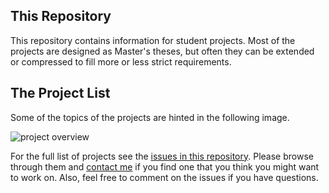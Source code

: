## This Repository

This repository contains information for student projects. Most of the projects are designed as Master's theses, but often they can be extended or compressed to fill more or less strict requirements. 


## The Project List

Some of the topics of the projects are hinted in the following image. 

 ![project overview]()


For the full list of projects see the [issues in this repository](https://github.com/mircealungu/student-projects/issues). Please browse through them and [contact me](https://mircealungu.github.io/#contact) if you find one that you think you might want to work on. Also, feel free to comment on the issues if you have questions. 
